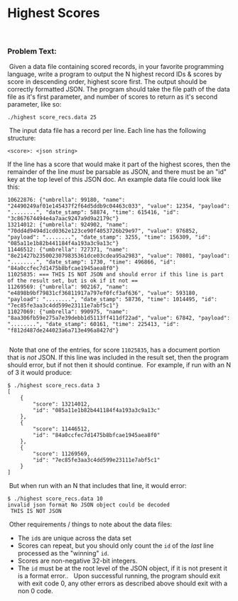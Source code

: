 # Highest Scores
​
### Problem Text:
​
Given a data file containing scored records, in your favorite
programming language, write a program to output the N highest record IDs & scores by score in descending order, highest score first. The output should be correctly formatted JSON. The program should take the file path of the data file as it's first parameter, and
number of scores to return as it's second parameter, like so:
```
./highest score_recs.data 25
```
​
The input data file has a record per line. Each line has the following structure:
```
<score>: <json string>
```
If the line has a score that would make it part of the highest scores, then the remainder of the line _must_ be parsable as JSON, and there must be an "id" key at the top level of this JSON doc. 
​
An example data file could look like this:
​
```
10622876: {"umbrella": 99180, "name": "24490249af01e145437f2f64d5ddb9c04463c033", "value": 12354, "payload": "........", "date_stamp": 58874, "time": 615416, "id": "3c867674494e4a7aac9247a9d9a2179c"}
13214012: {"umbrella": 924902, "name": "70dd4d9494d1cd0362e123ce90f4053726b29e97", "value": 976852, "payload": "........", "date_stamp": 3255, "time": 156309, "id": "085a11e1b82b441184f4a193a3c9a13c"}
11446512: {"umbrella": 727371, "name": "8e21427b2350023079835361dce03cdea95a2983", "value": 70801, "payload": "........", "date_stamp": 1730, "time": 496866, "id": "84a0ccfec7d1475b8bfcae1945aea8f0"}
11025835: === THIS IS NOT JSON and should error if this line is part of the result set, but is ok if it not ==
11269569: {"umbrella": 902167, "name": "e4898b9bf79831cf36811917a797ef0fcf3af636", "value": 593180, "payload": "........", "date_stamp": 58736, "time": 1014495, "id": "7ec85fe3aa3c4dd599e23111e7abf5c1"}
11027069: {"umbrella": 990975, "name": "8aa306fb59e275a7e39debb1d5113ff411df22ad", "value": 67842, "payload": "........", "date_stamp": 60161, "time": 225413, "id": "f812d487de244023a6a713e496a8427d"}
​
```
​
Note that one of the entries, for score `11025835`, has a document portion that is _not_ JSON. If this line was included in the result set, 
then the program should error, but if not then it should continue.
​
For example, if run with an N of 3 it would produce: 
​
```
$ ./highest score_recs.data 3
[
    {
        "score": 13214012,
        "id": "085a11e1b82b441184f4a193a3c9a13c"
    },
    {
        "score": 11446512,
        "id": "84a0ccfec7d1475b8bfcae1945aea8f0"
    },
    {
        "score": 11269569,
        "id": "7ec85fe3aa3c4dd599e23111e7abf5c1"
    }
]
```
​
But when run with an N that includes that line, it would error:
```
$ ./highest score_recs.data 10
invalid json format No JSON object could be decoded
 THIS IS NOT JSON
```
​
Other requirements / things to note about the data files:
* The `id`s are unique across the data set
* Scores can repeat, but you should only count the `id` of the _last_ line processed as the "winning" `id`.
* Scores are non-negative 32-bit integers.
* The `id` must be at the root level of the JSON object, if it is not present it is a format error..
​
​
Upon successful running, the program should exit with exit code 0, any other errors as described above should exit with a non 0 code.
